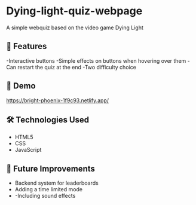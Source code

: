 # Dying-light-quiz-webpage
A simple webquiz based on the video game Dying Light

## 🌟 Features
-Interactive buttons
-Simple effects on buttons when hovering over them
-Can restart the quiz at the end
-Two difficulty choice

## 🚀 Demo
https://bright-phoenix-1f9c93.netlify.app/

## 🛠️ Technologies Used
- HTML5
- CSS
- JavaScript

## 🧠 Future Improvements
- Backend system for leaderboards
- Adding a time limited mode
- -Including sound effects
